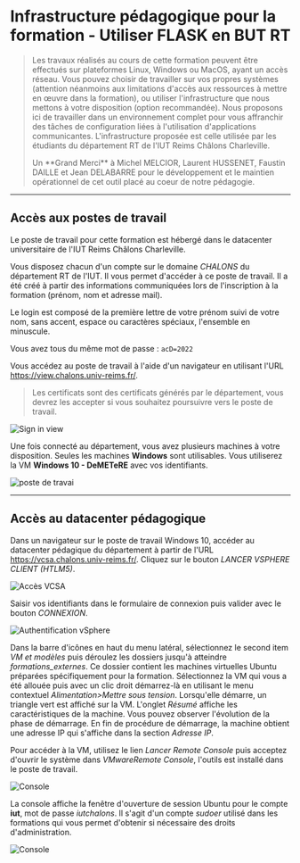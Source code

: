 # Infrastructure pédagogique pour la formation - **Utiliser FLASK en BUT RT**

> <p>Les travaux réalisés au cours de cette formation peuvent être effectués sur plateformes Linux, Windows ou MacOS, ayant un accès réseau. Vous pouvez choisir de travailler sur vos propres systèmes (attention néanmoins aux limitations d'accès aux ressources à mettre en œuvre dans la formation), ou utiliser l'infrastructure que nous mettons à votre disposition (option recommandée). Nous proposons ici de travailler dans un environnement complet pour vous affranchir des tâches de configuration liées à l'utilisation d'applications communicantes. L'infrastructure proposée est celle utilisée par les étudiants du département RT de l'IUT Reims Châlons Charleville.</p><p>Un **Grand Merci** à Michel MELCIOR, Laurent HUSSENET, Faustin DAILLE et Jean DELABARRE pour le développement et le maintien opérationnel de cet outil placé au coeur de notre pédagogie.</p>

---

## Accès aux postes de travail

Le poste de travail pour cette formation est hébergé dans le datacenter universitaire de l'IUT Reims Châlons Charleville.

Vous disposez chacun d'un compte sur le domaine *CHALONS* du département RT de l'IUT. Il vous permet d'accéder à ce poste de travail. Il a été créé à partir des informations communiquées lors de l'inscription à la formation (prénom, nom et adresse mail).

Le login est composé de la première lettre de votre prénom suivi de votre nom, sans accent, espace ou caractères spéciaux, l'ensemble en minuscule. 

Vous avez tous du même mot de passe : `acD=2022`

Vous accédez au poste de travail à l'aide d'un navigateur en utilisant l'URL https://view.chalons.univ-reims.fr/.

> Les certificats sont des certificats générés par le département, vous devrez les accepter si vous souhaitez poursuivre vers le poste de travail.

![Sign in view](/img/20221012_01sign_view.jpg)

Une fois connecté au département, vous avez plusieurs machines à votre disposition. Seules les machines **Windows** sont utilisables. Vous utiliserez la VM **Windows 10 - DeMETeRE** avec vos identifiants.  

![poste de travai](/img/20221012_02poste.jpg)

---

## Accès au datacenter pédagogique

Dans un navigateur sur le poste de travail Windows 10, accéder au datacenter pédagique du département à partir de l'URL  https://vcsa.chalons.univ-reims.fr/. Cliquez sur le bouton *LANCER VSPHERE CLIENT (HTLM5)*.

![Accès VCSA](/img/20221012_03vcsa.jpg)

Saisir vos identifiants dans le formulaire de connexion puis valider avec le bouton *CONNEXION*.

![Authentification vSphere](/img/20221012_04sign_vsphere.jpg)

Dans la barre d'icônes en haut du menu latéral, sélectionnez le second item *VM et modèles* puis déroulez les dossiers jusqu'à atteindre *formations_externes*. Ce dossier contient les machines virtuelles Ubuntu préparées spécifiquement pour la formation. Sélectionnez la VM qui vous a été allouée puis avec un clic droit   démarrez-là en utilisant le menu contextuel *Alimentation>Mettre sous tension*. Lorsqu'elle démarre, un triangle vert est affiché sur la VM. L'onglet *Résumé* affiche les caractéristiques de la machine. Vous pouvez observer  l'évolution de la phase de démarrage. En fin de procédure de démarrage, la machine obtient une adresse IP qui s'affiche dans la section *Adresse IP*.

Pour accéder à la VM, utilisez le lien *Lancer Remote Console* puis acceptez d'ouvrir le système dans *VMwareRemote Console*, l'outils est installé dans le poste de travail.

![Console](/img/20221012_05vsphere.jpg)

La console affiche la fenêtre d'ouverture de session Ubuntu pour le compte **iut**, mot de passe *iutchalons*. Il s'agit d'un compte *sudoer* utilisé dans les formations qui vous permet d'obtenir si nécessaire des droits d'administration.

![Console](/img/20221012_06ubuntu_session.jpg)
